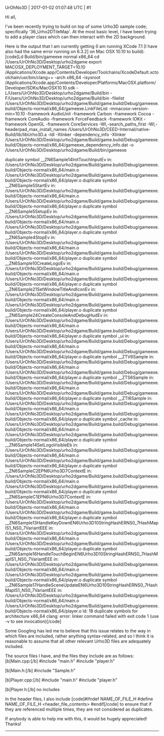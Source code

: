 UrOhNo3D | 2017-01-02 01:07:48 UTC | #1

Hi all,

I've been recently trying to build on top of some Urho3D sample code; specifically '36_Urho2DTileMap'. At the most basic level, I have been trying to add a player class which can then interact with the 2D background.

Here is the output that I am currently getting (I am running XCode 7.1 [I have also had the same error running on 6.3.2] on Mac OSX 10.10 to build):
[code]Ld Build/bin/gameexe normal x86_64
    cd /Users/UrOhNo3D/Desktop/urho2dgame
    export MACOSX_DEPLOYMENT_TARGET=10.10
    /Applications/Xcode.app/Contents/Developer/Toolchains/XcodeDefault.xctoolchain/usr/bin/clang++ -arch x86_64 -isysroot /Applications/Xcode.app/Contents/Developer/Platforms/MacOSX.platform/Developer/SDKs/MacOSX10.10.sdk -L/Users/UrOhNo3D/Desktop/urho2dgame/Build/bin -F/Users/UrOhNo3D/Desktop/urho2dgame/Build/bin -filelist /Users/UrOhNo3D/Desktop/urho2dgame/Build/game.build/Debug/gameexe.build/Objects-normal/x86_64/gameexe.LinkFileList -mmacosx-version-min=10.10 -framework AudioUnit -framework Carbon -framework Cocoa -framework CoreAudio -framework ForceFeedback -framework IOKit -framework OpenGL -framework CoreServices -Wl,-search_paths_first -Wl,-headerpad_max_install_names /Users/UrOhNo3D/CEED-Internal/native-Build/lib/libUrho3D.a -ldl -Xlinker -dependency_info -Xlinker /Users/UrOhNo3D/Desktop/urho2dgame/Build/game.build/Debug/gameexe.build/Objects-normal/x86_64/gameexe_dependency_info.dat -o /Users/UrOhNo3D/Desktop/urho2dgame/Build/bin/gameexe

duplicate symbol __ZN6Sample14InitTouchInputEv in:
    /Users/UrOhNo3D/Desktop/urho2dgame/Build/game.build/Debug/gameexe.build/Objects-normal/x86_64/main.o
    /Users/UrOhNo3D/Desktop/urho2dgame/Build/game.build/Debug/gameexe.build/Objects-normal/x86_64/player.o
duplicate symbol __ZN6Sample5StartEv in:
    /Users/UrOhNo3D/Desktop/urho2dgame/Build/game.build/Debug/gameexe.build/Objects-normal/x86_64/main.o
    /Users/UrOhNo3D/Desktop/urho2dgame/Build/game.build/Debug/gameexe.build/Objects-normal/x86_64/player.o
duplicate symbol __ZN6Sample5SetupEv in:
    /Users/UrOhNo3D/Desktop/urho2dgame/Build/game.build/Debug/gameexe.build/Objects-normal/x86_64/main.o
    /Users/UrOhNo3D/Desktop/urho2dgame/Build/game.build/Debug/gameexe.build/Objects-normal/x86_64/player.o
duplicate symbol __ZN6Sample4StopEv in:
    /Users/UrOhNo3D/Desktop/urho2dgame/Build/game.build/Debug/gameexe.build/Objects-normal/x86_64/main.o
    /Users/UrOhNo3D/Desktop/urho2dgame/Build/game.build/Debug/gameexe.build/Objects-normal/x86_64/player.o
duplicate symbol __ZN6Sample10CreateLogoEv in:
    /Users/UrOhNo3D/Desktop/urho2dgame/Build/game.build/Debug/gameexe.build/Objects-normal/x86_64/main.o
    /Users/UrOhNo3D/Desktop/urho2dgame/Build/game.build/Debug/gameexe.build/Objects-normal/x86_64/player.o
duplicate symbol __ZN6Sample21SetWindowTitleAndIconEv in:
    /Users/UrOhNo3D/Desktop/urho2dgame/Build/game.build/Debug/gameexe.build/Objects-normal/x86_64/main.o
    /Users/UrOhNo3D/Desktop/urho2dgame/Build/game.build/Debug/gameexe.build/Objects-normal/x86_64/player.o
duplicate symbol __ZN6Sample24CreateConsoleAndDebugHudEv in:
    /Users/UrOhNo3D/Desktop/urho2dgame/Build/game.build/Debug/gameexe.build/Objects-normal/x86_64/main.o
    /Users/UrOhNo3D/Desktop/urho2dgame/Build/game.build/Debug/gameexe.build/Objects-normal/x86_64/player.o
duplicate symbol _ui in:
    /Users/UrOhNo3D/Desktop/urho2dgame/Build/game.build/Debug/gameexe.build/Objects-normal/x86_64/main.o
    /Users/UrOhNo3D/Desktop/urho2dgame/Build/game.build/Debug/gameexe.build/Objects-normal/x86_64/player.o
duplicate symbol __ZTV6Sample in:
    /Users/UrOhNo3D/Desktop/urho2dgame/Build/game.build/Debug/gameexe.build/Objects-normal/x86_64/main.o
    /Users/UrOhNo3D/Desktop/urho2dgame/Build/game.build/Debug/gameexe.build/Objects-normal/x86_64/player.o
duplicate symbol __ZTS6Sample in:
    /Users/UrOhNo3D/Desktop/urho2dgame/Build/game.build/Debug/gameexe.build/Objects-normal/x86_64/main.o
    /Users/UrOhNo3D/Desktop/urho2dgame/Build/game.build/Debug/gameexe.build/Objects-normal/x86_64/player.o
duplicate symbol __ZTI6Sample in:
    /Users/UrOhNo3D/Desktop/urho2dgame/Build/game.build/Debug/gameexe.build/Objects-normal/x86_64/main.o
    /Users/UrOhNo3D/Desktop/urho2dgame/Build/game.build/Debug/gameexe.build/Objects-normal/x86_64/player.o
duplicate symbol _cache in:
    /Users/UrOhNo3D/Desktop/urho2dgame/Build/game.build/Debug/gameexe.build/Objects-normal/x86_64/main.o
    /Users/UrOhNo3D/Desktop/urho2dgame/Build/game.build/Debug/gameexe.build/Objects-normal/x86_64/player.o
duplicate symbol __ZN6Sample14SetLogoVisibleEb in:
    /Users/UrOhNo3D/Desktop/urho2dgame/Build/game.build/Debug/gameexe.build/Objects-normal/x86_64/main.o
    /Users/UrOhNo3D/Desktop/urho2dgame/Build/game.build/Debug/gameexe.build/Objects-normal/x86_64/player.o
duplicate symbol __ZN6SampleC2EPN6Urho3D7ContextE in:
    /Users/UrOhNo3D/Desktop/urho2dgame/Build/game.build/Debug/gameexe.build/Objects-normal/x86_64/main.o
    /Users/UrOhNo3D/Desktop/urho2dgame/Build/game.build/Debug/gameexe.build/Objects-normal/x86_64/player.o
duplicate symbol __ZN6SampleC1EPN6Urho3D7ContextE in:
    /Users/UrOhNo3D/Desktop/urho2dgame/Build/game.build/Debug/gameexe.build/Objects-normal/x86_64/main.o
    /Users/UrOhNo3D/Desktop/urho2dgame/Build/game.build/Debug/gameexe.build/Objects-normal/x86_64/player.o
duplicate symbol __ZN6Sample13HandleKeyDownEN6Urho3D10StringHashERNS0_7HashMapIS1_NS0_7VariantEEE in:
    /Users/UrOhNo3D/Desktop/urho2dgame/Build/game.build/Debug/gameexe.build/Objects-normal/x86_64/main.o
    /Users/UrOhNo3D/Desktop/urho2dgame/Build/game.build/Debug/gameexe.build/Objects-normal/x86_64/player.o
duplicate symbol __ZN6Sample16HandleTouchBeginEN6Urho3D10StringHashERNS0_7HashMapIS1_NS0_7VariantEEE in:
    /Users/UrOhNo3D/Desktop/urho2dgame/Build/game.build/Debug/gameexe.build/Objects-normal/x86_64/main.o
    /Users/UrOhNo3D/Desktop/urho2dgame/Build/game.build/Debug/gameexe.build/Objects-normal/x86_64/player.o
duplicate symbol __ZN6Sample17HandleSceneUpdateEN6Urho3D10StringHashERNS0_7HashMapIS1_NS0_7VariantEEE in:
    /Users/UrOhNo3D/Desktop/urho2dgame/Build/game.build/Debug/gameexe.build/Objects-normal/x86_64/main.o
    /Users/UrOhNo3D/Desktop/urho2dgame/Build/game.build/Debug/gameexe.build/Objects-normal/x86_64/player.o
ld: 18 duplicate symbols for architecture x86_64
clang: error: linker command failed with exit code 1 (use -v to see invocation)[/code]

Some Googling has led me to believe that this issue relates to the way in which files are included, rather anything syntax-related, and so I think it is reasonable to assume that all other relevant Urho3D files are adequately included.

The source files I have, and the files they include are as follows:
[b]Main.cpp:[/b]
#include "main.h"
#include "player.h"

[b]Main.h:[/b]
#include "Sample.h"

[b]Player.cpp:[/b]
#include "main.h"
#include "player.h"

[b]Player.h:[/b]
no includes


In the header files, I also include
[code]#ifndef NAME_OF_FILE_H
#define NAME_OF_FILE_H
<header_file_contents>
#endif[/code] to ensure that if they are referenced multiple times, they are not considered as duplicates.


If anybody is able to help me with this, it would be hugely appreciated! Thanks!

-------------------------

